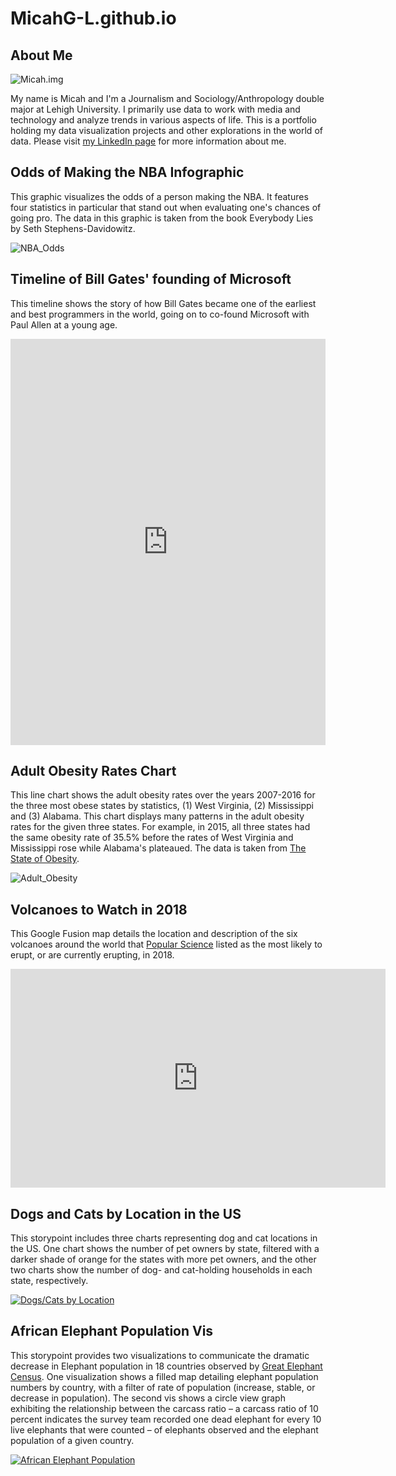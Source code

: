 # MicahG-L.github.io
## About Me

![Micah.img](https://github.com/MicahG-L/MicahG-L.github.io/blob/master/micah-gl-201x300.jpg?raw=true)

My name is Micah and I'm a Journalism and Sociology/Anthropology double major at Lehigh University. I primarily use data to work with media and technology and analyze trends in various aspects of life. This is a portfolio holding my data visualization projects and other explorations in the world of data.
Please visit [my LinkedIn page](https://www.linkedin.com/in/micah-golomb-leavitt-b303b4152/) for more information about me.

## Odds of Making the NBA Infographic

This graphic visualizes the odds of a person making the NBA. It features four statistics in particular that stand out when evaluating one's chances of going pro. The data in this graphic is taken from the book Everybody Lies by Seth Stephens-Davidowitz.

![NBA_Odds](https://github.com/MicahG-L/MicahG-L.github.io/blob/master/NBA%20Odds.png?raw=true)

## Timeline of Bill Gates' founding of Microsoft

This timeline shows the story of how Bill Gates became one of the earliest and best programmers in the world, going on to co-found Microsoft with Paul Allen at a young age.

<iframe src='https://cdn.knightlab.com/libs/timeline3/latest/embed/index.html?source=1yYO0mgqG_Wq7CfEPCjl4uaJs9a7voPDsHS4ywfpRrYQ&font=Default&lang=en&initial_zoom=2&height=650' width='100%' height='650' webkitallowfullscreen mozallowfullscreen allowfullscreen frameborder='0'></iframe>

## Adult Obesity Rates Chart

This line chart shows the adult obesity rates over the years 2007-2016 for the three most obese states by statistics, (1) West Virginia, (2) Mississippi and (3) Alabama. This chart displays many patterns in the adult obesity rates for the given three states. For example, in 2015, all three states had the same obesity rate of 35.5% before the rates of West Virginia and Mississippi rose while Alabama's plateaued. The data is taken from [The State of Obesity](https://stateofobesity.org/adult-obesity/).

![Adult_Obesity](https://github.com/MicahG-L/MicahG-L.github.io/blob/master/Adult_Obesity_Rates_of_Three_Most_Obese_States_Alabama_Mississippi_West_Virginia_chartbuilder.png?raw=true)

## Volcanoes to Watch in 2018

This Google Fusion map details the location and description of the six volcanoes around the world that [Popular Science](https://www.popsci.com/volcano-eruption-2018#page-2) listed as the most likely to erupt, or are currently erupting, in 2018.

<iframe width="600" height="350" scrolling="no" frameborder="no" src="https://fusiontables.google.com/embedviz?q=select+col0+from+1ZBAmZLBKYWJ_dJ0n74zND-p-YOevx4YrhffMv1zm&amp;viz=MAP&amp;h=false&amp;lat=66.38032674576431&amp;lng=7.883994049999956&amp;t=1&amp;z=1&amp;l=col0&amp;y=2&amp;tmplt=2&amp;hml=ONE_COL_LAT_LNG"></iframe>

## Dogs and Cats by Location in the US

This storypoint includes three charts representing dog and cat locations in the US. One chart shows the number of pet owners by state, filtered with a darker shade of orange for the states with more pet owners, and the other two charts show the number of dog- and cat-holding households in each state, respectively.

<div class='tableauPlaceholder' id='viz1524499463631' style='position: relative'><noscript><a href='#'><img alt='Dogs&#47;Cats by Location'src='https:&#47;&#47;public.tableau.com&#47;static&#47;images&#47;3J&#47;3JDBXFKSJ&#47;1_rss.png' style='border: none' /></a></noscript><object class='tableauViz'  style='display:none;'><param name='host_url' value='https%3A%2F%2Fpublic.tableau.com%2F' /> <param name='embed_code_version' value='3' /> <param name='path' value='shared&#47;3JDBXFKSJ' /> <param name='toolbar' value='yes' /><param name='static_image' value='https:&#47;&#47;public.tableau.com&#47;static&#47;images&#47;3J&#47;3JDBXFKSJ&#47;1.png' /> <param name='animate_transition' value='yes' /><param name='display_static_image' value='yes' /><param name='display_spinner' value='yes' /><param name='display_overlay' value='yes' /><param name='display_count' value='yes' /><param name='filter' value='publish=yes' /></object></div><script type='text/javascript'>var divElement = document.getElementById('viz1524499463631'); var vizElement = divElement.getElementsByTagName('object')[0]; vizElement.style.width='1016px';vizElement.style.height='991px'; var scriptElement = document.createElement('script'); scriptElement.src = 'https://public.tableau.com/javascripts/api/viz_v1.js'; vizElement.parentNode.insertBefore(scriptElement, vizElement); </script>

## African Elephant Population Vis

This storypoint provides two visualizations to communicate the dramatic decrease in Elephant population in 18 countries observed by [Great Elephant Census](https://static1.squarespace.com/static/5304f39be4b0c1e749b456be/t/57c71f5fcd0f68b39c3f4bfa/1472667487326/GEC+Results+Country+by+Country+Findings+Fact+Sheet_FINAL_8+26+2016.pdf). One visualization shows a filled map detailing elephant population numbers by country, with a filter of rate of population (increase, stable, or decrease in population). The second vis shows a circle view graph exhibiting the relationship between the carcass ratio – a carcass ratio of 10 percent indicates the survey team recorded one dead elephant for every 10 live elephants that were counted – of elephants observed and the elephant population of a given country. 

<div class='tableauPlaceholder' id='viz1525145501529' style='position: relative'><noscript><a href='#'><img alt='African Elephant Population ' src='https:&#47;&#47;public.tableau.com&#47;static&#47;images&#47;Af&#47;AfricanElephantPopulationVis&#47;AfricanElephantPopulation&#47;1_rss.png' style='border: none' /></a></noscript><object class='tableauViz' style='display:none;'><param name='host_url' value='https%3A%2F%2Fpublic.tableau.com%2F' /> <param name='embed_code_version' value='3'/><param name='site_root' value='' /><param name='name' value='AfricanElephantPopulationVis&#47;AfricanElephantPopulation' /><param name='tabs' value='no' /><param name='toolbar' value='yes' /><param name='static_image'value='https:&#47;&#47;public.tableau.com&#47;static&#47;images&#47;Af&#47;AfricanElephantPopulationVis&#47;AfricanElephantPopulation&#47;1.png' /> <param name='animate_transition' value='yes' /><param name='display_static_image' value='yes' /><param name='display_spinner' value='yes' /><param name='display_overlay' value='yes' /><param name='display_count' value='yes' /><param name='filter' value='publish=yes' /></object></div><script type='text/javascript'> var divElement = document.getElementById('viz1525145501529'); var vizElement = divElement.getElementsByTagName('object')[0];                    vizElement.style.width='900px';vizElement.style.height='1000px'; var scriptElement = document.createElement('script');                    scriptElement.src = 'https://public.tableau.com/javascripts/api/viz_v1.js'; vizElement.parentNode.insertBefore(scriptElement, vizElement); </script>
